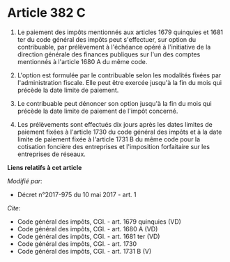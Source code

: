 # Article 382 C

1. Le paiement des impôts mentionnés aux articles 1679 quinquies et 1681 ter du code général des impôts peut s'effectuer, sur
option du contribuable, par prélèvement à l'échéance opéré à l'initiative de la direction générale des finances publiques sur
l'un des comptes mentionnés à l'article 1680 A du même code. 

2. L'option est formulée par le contribuable selon les modalités fixées par l'administration fiscale. Elle peut être exercée
jusqu'à la fin du mois qui précède la date limite de paiement. 

3. Le contribuable peut dénoncer son option jusqu'à la fin du mois qui précède la date limite de paiement de l'impôt
concerné. 

4. Les prélèvements sont effectués dix jours après les dates limites de paiement fixées à l'article 1730 du code général des
impôts et à la date limite de paiement fixée à l'article 1731 B du même code pour la cotisation foncière des entreprises et
l'imposition forfaitaire sur les entreprises de réseaux.

**Liens relatifs à cet article**

_Modifié par_:

  - Décret n°2017-975 du 10 mai 2017 - art. 1

_Cite_:

  - Code général des impôts, CGI. - art. 1679 quinquies (VD)
  - Code général des impôts, CGI. - art. 1680 A (VD)
  - Code général des impôts, CGI. - art. 1681 ter (VD)
  - Code général des impôts, CGI. - art. 1730
  - Code général des impôts, CGI. - art. 1731 B (V)

